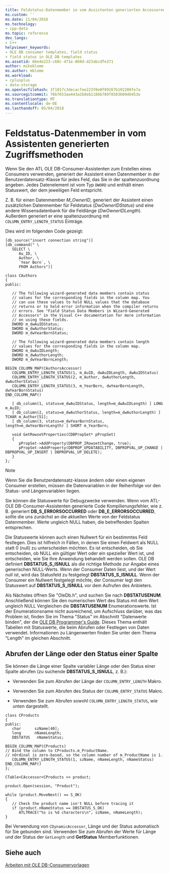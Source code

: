 ```yaml
---
title: Feldstatus-Datenmember in vom Assistenten generierten Accessoren Feld | Microsoft Docs
ms.custom: ''
ms.date: 11/04/2016
ms.technology:
- cpp-data
ms.topic: reference
dev_langs:
- C++
helpviewer_keywords:
- OLE DB consumer templates, field status
- field status in OLE DB templates
ms.assetid: 66e4e223-c60c-471e-860d-d23abcdfe371
author: mikeblome
ms.author: mblome
ms.workload:
- cplusplus
- data-storage
ms.openlocfilehash: 3f1017c3decacfee223f0e0f89267b192208fe7a
ms.sourcegitcommit: 76b7653ae443a2b8eb1186b789f8503609d6453e
ms.translationtype: MT
ms.contentlocale: de-DE
ms.lasthandoff: 05/04/2018
---
```

# <a name="field-status-data-members-in-wizard-generated-accessors"></a>Feldstatus-Datenmember in vom Assistenten generierten Zugriffsmethoden
Wenn Sie den ATL OLE DB-Consumer-Assistenten zum Erstellen eines Consumers verwenden, generiert der Assistent einen Datenmember in der Benutzerdatensatz-Klasse für jedes Feld, das Sie in der spaltenzuordnung angeben. Jedes Datenelement ist vom Typ `DWORD` und enthält einen Statuswert, der dem jeweiligen Feld entspricht.  
  
 Z. B. für einen Datenmember *M_OwnerID*, generiert der Assistent einen zusätzlichen Datenmember für Feldstatus (*DwOwnerIDStatus*) und eine andere Wissensdatenbank für die Feldlänge (*DwOwnerIDLength*). Außerdem generiert er eine spaltenzuordnung mit `COLUMN_ENTRY_LENGTH_STATUS` Einträge.  
  
 Dies wird im folgenden Code gezeigt:  
  
```  
[db_source("insert connection string")]  
[db_command(" \  
   SELECT \  
      Au_ID, \  
      Author, \  
      `Year Born`, \  
      FROM Authors")]  
  
class CAuthors  
{  
public:  
  
   // The following wizard-generated data members contain status   
   // values for the corresponding fields in the column map. You   
   // can use these values to hold NULL values that the database   
   // returns or to hold error information when the compiler returns   
   // errors. See "Field Status Data Members in Wizard-Generated   
   // Accessors" in the Visual C++ documentation for more information   
   // on using these fields.  
   DWORD m_dwAuIDStatus;  
   DWORD m_dwAuthorStatus;  
   DWORD m_dwYearBornStatus;  
  
   // The following wizard-generated data members contain length  
   // values for the corresponding fields in the column map.  
   DWORD m_dwAuIDLength;  
   DWORD m_dwAuthorLength;  
   DWORD m_dwYearBornLength;  
  
BEGIN_COLUMN_MAP(CAuthorsAccessor)  
   COLUMN_ENTRY_LENGTH_STATUS(1, m_AuID, dwAuIDLength, dwAuIDStatus)  
   COLUMN_ENTRY_LENGTH_STATUS(2, m_Author, dwAuthorLength, dwAuthorStatus)  
   COLUMN_ENTRY_LENGTH_STATUS(3, m_YearBorn, dwYearBornLength, dwYearBornStatus)  
END_COLUMN_MAP()  
  
   [ db_column(1, status=m_dwAuIDStatus, length=m_dwAuIDLength) ] LONG m_AuID;  
   [ db_column(2, status=m_dwAuthorStatus, length=m_dwAuthorLength) ] TCHAR m_Author[51];  
   [ db_column(3, status=m_dwYearBornStatus, length=m_dwYearBornLength) ] SHORT m_YearBorn;  
  
   void GetRowsetProperties(CDBPropSet* pPropSet)  
   {  
      pPropSet->AddProperty(DBPROP_IRowsetChange, true);  
      pPropSet->AddProperty(DBPROP_UPDATABILITY, DBPROPVAL_UP_CHANGE | DBPROPVAL_UP_INSERT | DBPROPVAL_UP_DELETE);  
   }  
};  
```  
  
> [!NOTE]
>  Wenn Sie die Benutzerdatensatz-klasse ändern oder einen eigenen Consumer erstellen, müssen die Datenvariablen in der Reihenfolge vor den Status- und Längenvariablen liegen.  
  
 Sie können die Statuswerte für Debugzwecke verwenden. Wenn vom ATL-OLE DB-Consumer-Assistenten generierte Code Kompilierungsfehler, wie z. B. generiert **DB_S_ERRORSOCCURRED** oder **DB_E_ERRORSOCCURRED**, sollte die uns zunächst an die aktuellen Werte von der Feldstatus Datenmember. Werte ungleich NULL haben, die betreffenden Spalten entsprechen.  
  
 Die Statuswerte können auch einen Nullwert für ein bestimmtes Feld festlegen. Dies ist hilfreich in Fällen, in denen Sie einen Feldwert als NULL statt 0 (null) zu unterscheiden möchten. Es ist entscheiden, ob Sie entscheiden, ob NULL ein gültiger Wert oder ein spezieller Wert ist, und entscheiden, wie Sie Ihre Anwendung behandelt werden sollen. OLE DB definiert **DBSTATUS_S_ISNULL** als die richtige Methode zur Angabe eines generischen NULL-Werts. Wenn der Consumer Daten liest, und der Wert null ist, wird das Statusfeld zu festgelegt **DBSTATUS_S_ISNULL**. Wenn der Consumer ein Nullwert festgelegt möchte, der Consumer legt den Statuswert auf **DBSTATUS_S_ISNULL** vor dem Aufrufen des Anbieters.  
  
 Als Nächstes öffnen Sie "OleDb.h", und suchen Sie nach **DBSTATUSENUM**. Anschließend können Sie den numerischen Wert des Status mit dem Wert ungleich NULL Vergleichen die **DBSTATUSENUM** Enumerationswerte. Ist der Enumerationsname nicht ausreichend, um Aufschluss darüber, was das Problem ist, finden Sie im Thema "Status" im Abschnitt "Datenwerte binden", der die [OLE DB Programmer's Guide](http://go.microsoft.com/fwlink/p/?linkid=121548). Dieses Thema enthält Tabellen mit Statuswerte, die beim Abrufen oder Festlegen von Daten verwendet. Informationen zu Längenwerten finden Sie unter dem Thema "Length" im gleichen Abschnitt.  
  
## <a name="retrieving-the-length-or-status-of-a-column"></a>Abrufen der Länge oder den Status einer Spalte  
 Sie können die Länge einer Spalte variabler Länge oder den Status einer Spalte abrufen (zu suchende **DBSTATUS_S_ISNULL**, z. B.):  
  
-   Verwenden Sie zum Abrufen der Länge der `COLUMN_ENTRY_LENGTH` Makro.  
  
-   Verwenden Sie zum Abrufen des Status der `COLUMN_ENTRY_STATUS` Makro.  
  
-   Verwenden Sie zum Abrufen sowohl `COLUMN_ENTRY_LENGTH_STATUS`, wie unten dargestellt.  
  
```  
class CProducts  
{  
public:  
   char      szName[40];  
   long      nNameLength;  
   DBSTATUS   nNameStatus;  
  
BEGIN_COLUMN_MAP(CProducts)  
// Bind the column to CProducts.m_ProductName.  
// nOrdinal is zero-based, so the column number of m_ProductName is 1.  
   COLUMN_ENTRY_LENGTH_STATUS(1, szName, nNameLength, nNameStatus)  
END_COLUMN_MAP()  
};  
  
CTable<CAccessor<CProducts >> product;  
  
product.Open(session, "Product");  

while (product.MoveNext() == S_OK)  
{  
   // Check the product name isn't NULL before tracing it  
   if (product.nNameStatus == DBSTATUS_S_OK)  
      ATLTRACE("%s is %d characters\n", szName, nNameLength);  
}  
```  
  
 Bei Verwendung von `CDynamicAccessor`, Länge und der Status automatisch für Sie gebunden sind. Verwenden Sie zum Abrufen der Werte für Länge und der Status der `GetLength` und **GetStatus** Memberfunktionen.  
  
## <a name="see-also"></a>Siehe auch  
 [Arbeiten mit OLE DB-Consumervorlagen](../../data/oledb/working-with-ole-db-consumer-templates.md)